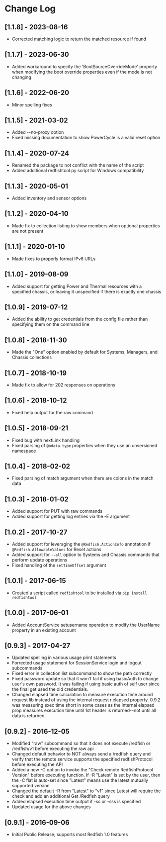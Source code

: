 # Change Log

## [1.1.8] - 2023-08-16
- Corrected matching logic to return the matched resource if found

## [1.1.7] - 2023-06-30
- Added workaround to specify the 'BootSourceOverrideMode' property when modifying the boot override properties even if the mode is not changing

## [1.1.6] - 2022-06-20
- Minor spelling fixes

## [1.1.5] - 2021-03-02
- Added --no-proxy option
- Fixed missing documentation to show PowerCycle is a valid reset option

## [1.1.4] - 2020-07-24
- Renamed the package to not conflict with the name of the script
- Added additional redfishtool.py script for Windows compatibility

## [1.1.3] - 2020-05-01
- Added inventory and sensor options

## [1.1.2] - 2020-04-10
- Made fix to collection listing to show members when optional properties are not present

## [1.1.1] - 2020-01-10
- Made fixes to properly format IPv6 URLs

## [1.1.0] - 2019-08-09
- Added support for getting Power and Thermal resources with a specified chassis, or leaving it unspecified if there is exactly one chassis

## [1.0.9] - 2019-07-12
- Added the ability to get credentials from the config file rather than specifying them on the command line

## [1.0.8] - 2018-11-30
- Made the "One" option enabled by default for Systems, Managers, and Chassis collections

## [1.0.7] - 2018-10-19
- Made fix to allow for 202 responses on operations

## [1.0.6] - 2018-10-12
- Fixed help output for the raw command

## [1.0.5] - 2018-09-21
- Fixed bug with nextLink handling
- Fixed parsing of `@odata.type` properties when they use an unversioned namespace

## [1.0.4] - 2018-02-02
- Fixed parsing of match argument when there are colons in the match data

## [1.0.3] - 2018-01-02
- Added support for PUT with raw commands
- Added support for getting log entries via the -E argument

## [1.0.2] - 2017-10-27
- Added support for leveraging the `@Redfish.ActionInfo` annotation if `@Redfish.AllowableValues` for Reset actions
- Added support for `--all` option to Systems and Chassis commands that perform update operations
- Fixed handling of the `setTimeOffset` argument

## [1.0.1] - 2017-06-15
- Created a script called `redfishtool` to be installed via `pip install redfishtool`

## [1.0.0] - 2017-06-01
- Added AccountService setusername operation to modify the UserName property in an existing account

## [0.9.3] - 2017-04-27
- Updated spelling in various usage print statements
- Forrected usage statement for SessionService login and logout subcommands
- Fixed error in collection list subcommand to show the path correctly
- Fixed password update so that it won't fail if using basicAuth to change user's own password.  It was failing if using basic auth of self user since the final get used the old credentials.
- Changed elapsed time calculation to measure execution time around request lib instead of using the internal request r.elapsed property.   0.9.2 was measuring exec time short in some cases as the internal elapsed prop measures execution time until 1st header is returned--not until all data is returned.

## [0.9.2] - 2016-12-05
- Modified "raw" subcommand so that it does not execute /redfish or /redfish/v1 before executing the raw api
- Changed default behavior to NOT always send a /redfish query and verify that the remote service supports the specified redfishProtocol before executing the API
- Added a new -C option to invoke the "Check remote RedfishProtocol Version" before executing function.  If -R "Latest" is set by the user, then the -C flat is auto-set since "Latest" means use the latest mutually supported version
- Changed the default -R <redfishVersion> from "Latest" to "v1" since Latest will require the check and add an additional Get /Redfish query
- Added elapsed execution time output if -ss or -sss is specified
- Updated usage for the above changes

## [0.9.1] - 2016-09-06
- Initial Public Release; supports most Redfish 1.0 features
